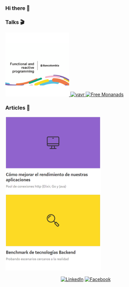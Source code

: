 ### Hi there 👋

<section>
  <h3>Talks 🎬</h3>
  <a href="https://youtu.be/Zy0ayHq4K_k">
    <img alt="functional and reactive programing" src="img/functional-and-reactive-programing.png" width="200">
  </a>
  <a href="[https://slides.com/maocq/vavr](https://youtu.be/mVQJLorPCbk)">
    <img alt="vavr" src="https://media.slid.es/thumbnails/fdb6bf078f3dec8d64a04375faa83b21/thumb.jpg?1619460802" width="200">
  </a>
  <a href="https://slides.com/maocq/deck">
    <img alt="Free Monanads" src="https://media.slid.es/thumbnails/ddd0893b244d3f26f1f1dd1e64377f8f/thumb.jpg?1619460977" width="200">
  </a>  
</section>

<section>
  <h3>Articles 📝</h3>
  <a href="https://medium.com/bancolombia-tech/c%C3%B3mo-mejorar-el-rendimiento-de-nuestras-aplicaciones-909de832b0c">
    <img alt="Performance" src="img/performance.PNG" width="300">
  </a>
  <a href="https://medium.com/bancolombia-tech/benchmark-de-tecnolog%C3%ADas-backend-dd1342e84152">
    <img alt="Benchmark" src="img/benchmark.PNG" width="300">
  </a>
</section>

<p align="center">
<a href="https://www.linkedin.com/in/mauricio-carmona-54996975/" target="blank"><img align="center" src="https://cdn.jsdelivr.net/npm/simple-icons@3.0.1/icons/linkedin.svg" alt="LinkedIn" height="30" width="30" /></a>
<a href="https://www.facebook.com/johnmauricio.carmonaescobar" target="blank"><img align="center" src="https://cdn.jsdelivr.net/npm/simple-icons@3.0.1/icons/facebook.svg" alt="Facebook" height="30" width="30" /></a>
</p>


<!--
**maocq/maocq** is a ✨ _special_ ✨ repository because its `README.md` (this file) appears on your GitHub profile.

Here are some ideas to get you started:

- 🔭 I’m currently working on ...
- 🌱 I’m currently learning ...
- 👯 I’m looking to collaborate on ...
- 🤔 I’m looking for help with ...
- 💬 Ask me about ...
- 📫 How to reach me: ...
- 😄 Pronouns: ...
- ⚡ Fun fact: ...
-->
